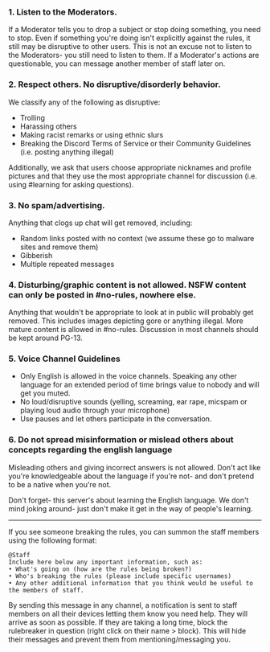 ### 1. Listen to the Moderators.
If a Moderator tells you to drop a subject or stop doing something, you need to stop. Even if something you're doing isn't explicitly against the rules, it still may be disruptive to other users. This is not an excuse not to listen to the Moderators- you still need to listen to them. If a Moderator's actions are questionable, you can message another member of staff later on. 

### 2. Respect others. No disruptive/disorderly behavior.
We classify any of the following as disruptive:
- Trolling
- Harassing others
- Making racist remarks or using ethnic slurs
- Breaking the Discord Terms of Service or their Community Guidelines (i.e. posting anything illegal)

Additionally, we ask that users choose appropriate nicknames and profile pictures and that they use the most appropriate channel for discussion (i.e. using #learning for asking questions). 

### 3. No spam/advertising.
Anything that clogs up chat will get removed, including:
- Random links posted with no context (we assume these go to malware sites and remove them)
- Gibberish
- Multiple repeated messages 

### 4. Disturbing/graphic content is not allowed. NSFW content can only be posted in #no-rules, nowhere else.
Anything that wouldn't be appropriate to look at in public will probably get removed. This includes images depicting gore or anything illegal. More mature content is allowed in #no-rules. Discussion in most channels should be kept around PG-13. 

### 5. Voice Channel Guidelines
- Only English is allowed in the voice channels. Speaking any other language for an extended period of time brings value to nobody and will get you muted.
- No loud/disruptive sounds (yelling, screaming, ear rape, micspam or playing loud audio through your microphone)
- Use pauses and let others participate in the conversation. 

### 6. Do not spread misinformation or mislead others about concepts regarding the english language
Misleading others and giving incorrect answers is not allowed. Don't act like you're knowledgeable about the language if you're not- and don't pretend to be a native when you're not. 

Don't forget- this server's about learning the English language. We don't mind joking around- just don't make it get in the way of people's learning.



***

If you see someone breaking the rules, you can summon the staff members using the following format:
```
@Staff
Include here below any important information, such as:
• What's going on (how are the rules being broken?)
• Who's breaking the rules (please include specific usernames)
• Any other additional information that you think would be useful to the members of staff.
```
By sending this message in any channel, a notification is sent to staff members on all their devices letting them know you need help. They will arrive as soon as possible. If they are taking a long time, block the rulebreaker in question (right click on their name > block). This will hide their messages and prevent them from mentioning/messaging you.